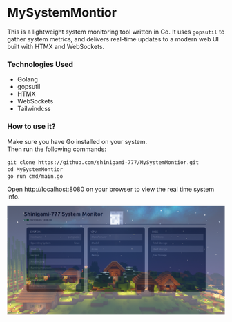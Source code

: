 # MySystemMontior

This is a lightweight system monitoring tool written in Go. It uses `gopsutil` to gather system metrics, and delivers real-time updates to a modern web UI built with HTMX and WebSockets.

### Technologies Used

- Golang
- gopsutil
- HTMX
- WebSockets
- Tailwindcss

### How to use it?
Make sure you have Go installed on your system.\
Then run the following commands:
```
git clone https://github.com/shinigami-777/MySystemMontior.git
cd MySystemMontior
go run cmd/main.go
```
Open http://localhost:8080 on your browser to view the real time system info.

![veiw](cmd/htmx/assets/look.png)